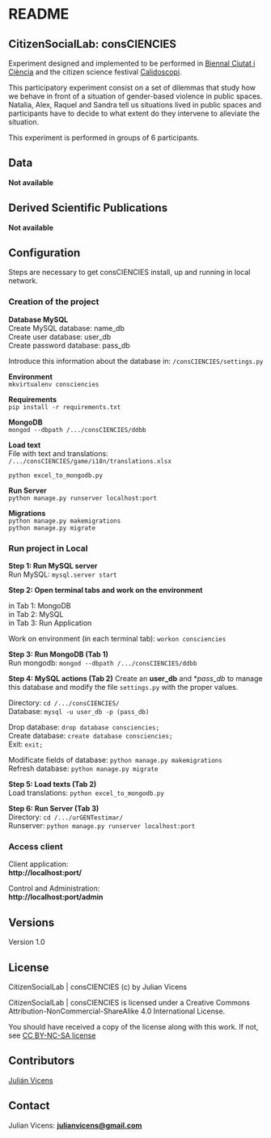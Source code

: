 # README #

## CitizenSocialLab: consCIENCIES ##

Experiment designed and implemented to be performed in [Biennal Ciutat i Ciència](https://www.biennalciutaticiencia.barcelona/en/awareness-market-place) and the citizen science festival [Calidoscopi](https://ajuntament.barcelona.cat/santandreu/es/conozca-el-distrito/calidoscopi-cultural/noticias/consciencies-a-la-placa-et-necessita-pel-seu-experiment_799233).

This participatory experiment consist on a set of dilemmas that study how we behave in front of a situation of gender-based violence in public spaces. Natalia, Alex, Raquel and Sandra tell us situations lived in public spaces and participants have to decide to what extent do they intervene to alleviate the situation.

This experiment is performed in groups of 6 participants. 

## Data ##
**Not available**  

## Derived Scientific Publications ##
**Not available**  

## Configuration ##
Steps are necessary to get consCIENCIES install, up and running in local network.

### Creation of the project ###

__Database MySQL__  
Create MySQL database: name\_db  
Create user database: user\_db  
Create password database: pass\_db

Introduce this information about the database in: `/consCIENCIES/settings.py`

__Environment__   
```mkvirtualenv consciencies ```  

__Requirements__  
```pip install -r requirements.txt```

__MongoDB__  
```mongod --dbpath /.../consCIENCIES/ddbb```

__Load text__   
File with text and translations:  `/.../consCIENCIES/game/i18n/translations.xlsx`  
   
```python excel_to_mongodb.py```

__Run Server__  
```python manage.py runserver localhost:port```

__Migrations__  
```python manage.py makemigrations```  
```python manage.py migrate```  

### Run project in Local ###

__Step 1: Run MySQL server__  
Run MySQL: `mysql.server start`

__Step 2: Open terminal tabs and work on the environment__  

in Tab 1: MongoDB  
in Tab 2: MySQL  
in Tab 3: Run Application  

Work on environment (in each terminal tab): `workon consciencies`

__Step 3: Run MongoDB (Tab 1)__  
Run mongodb: `mongod --dbpath /.../consCIENCIES/ddbb`

__Step 4: MySQL actions (Tab 2)__
Create an **user_db** and **pass_db* to manage this database and modify the file `settings.py` with the proper values.

Directory: `cd /.../consCIENCIES/`   
Database: `mysql -u user_db -p (pass_db)`

Drop database: `drop database consciencies;`  
Create database: `create database consciencies;`  
Exit: `exit;`

Modificate fields of database: `python manage.py makemigrations`  
Refresh database:
`python manage.py migrate` 

__Step 5: Load texts (Tab 2)__    
Load translations: `python excel_to_mongodb.py`

__Step 6: Run Server (Tab 3)__  
Directory: `cd /.../urGENTestimar/ `   
Runserver: `python manage.py runserver localhost:port`

### Access client ###
Client application:  
**http://localhost:port/**  
 
Control and Administration:  
**http://localhost:port/admin**
## Versions ##
Version 1.0

## License ##
CitizenSocialLab | consCIENCIES (c) by Julian Vicens

CitizenSocialLab | consCIENCIES is licensed under a
Creative Commons Attribution-NonCommercial-ShareAlike 4.0 International License.

You should have received a copy of the license along with this work. If not, see [CC BY-NC-SA license](https://creativecommons.org/licenses/by-nc-sa/4.0/)

## Contributors ##

[Julián Vicens](https://github.com/jvicens)

## Contact ##

Julian Vicens: **julianvicens@gmail.com**

